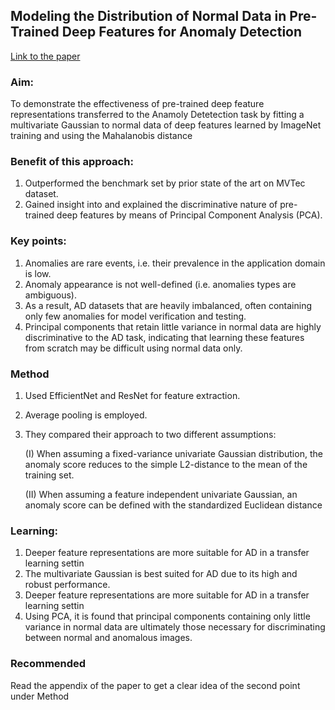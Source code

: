 ## Modeling the Distribution of Normal Data in Pre-Trained Deep Features for Anomaly Detection <br>

[Link to the paper](https://arxiv.org/pdf/2005.14140.pdf)

### Aim:

To demonstrate the effectiveness of pre-trained deep feature representations transferred to the Anamoly Detetection task by fitting a multivariate Gaussian to normal data of deep features learned by ImageNet training and using the Mahalanobis distance

### Benefit of this approach:

1. Outperformed the benchmark set by prior state of the art on MVTec dataset.
2. Gained insight into and explained the discriminative nature of pre-trained deep features by means
   of Principal Component Analysis (PCA).

### Key points:

1. Anomalies are rare events, i.e. their prevalence in the
   application domain is low.
2. Anomaly appearance is not well-defined (i.e. anomalies
   types are ambiguous).
3. As a result, AD datasets that are heavily imbalanced, often containing only few anomalies for
   model verification and testing.
4. Principal components that retain little variance in normal
   data are highly discriminative to the AD task, indicating that
   learning these features from scratch may be difficult using
   normal data only.

### Method

1. Used EfficientNet and ResNet for feature extraction.
2. Average pooling is employed.
3. They compared their approach to two different assumptions:

   (I) When assuming a fixed-variance univariate Gaussian distribution, the anomaly score reduces to the simple L2-distance
   to the mean of the training set.

   (II) When assuming a feature independent univariate Gaussian, an anomaly score can be
   defined with the standardized Euclidean distance

### Learning:

1.  Deeper feature representations are more suitable
    for AD in a transfer learning settin
2.  The multivariate Gaussian is best suited for AD due to its high and robust performance.
3.  Deeper feature representations are more suitable
    for AD in a transfer learning settin
4.  Using PCA, it is found that principal components
    containing only little variance in normal data are ultimately
    those necessary for discriminating between normal and anomalous images.

### Recommended

Read the appendix of the paper to get a clear idea of the second point under Method

